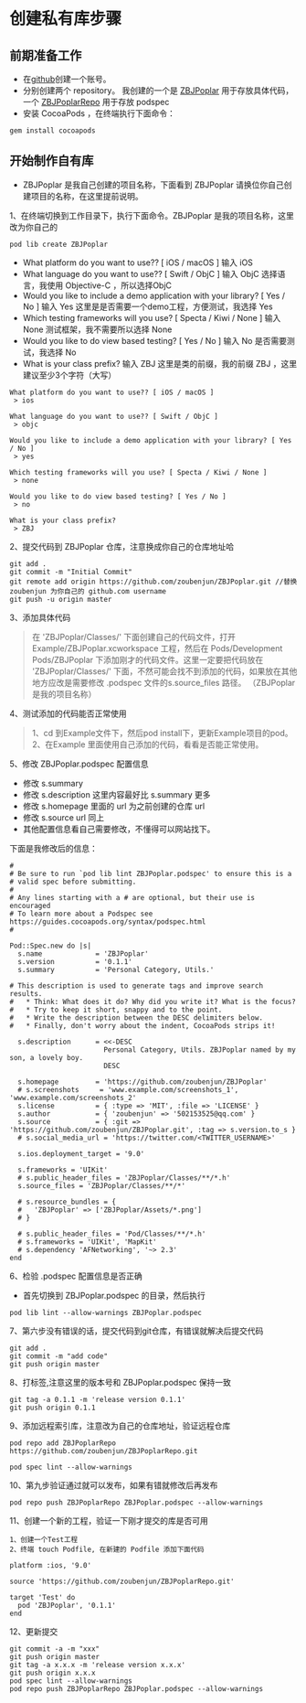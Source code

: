# 创建私有库步骤

## 前期准备工作
* 在[github](https://github.com)创建一个账号。
* 分别创建两个 repository。 我创建的一个是 [ZBJPoplar](https://github.com/zoubenjun/ZBJPoplar.git) 用于存放具体代码，一个 [ZBJPoplarRepo](https://github.com/zoubenjun/ZBJPoplarRepo.git) 用于存放 podspec
* 安装 CocoaPods ，在终端执行下面命令：
```
gem install cocoapods

```
## 开始制作自有库

*   ZBJPoplar 是我自己创建的项目名称，下面看到 ZBJPoplar 请换位你自己创建项目的名称，在这里提前说明。

1、在终端切换到工作目录下，执行下面命令。ZBJPoplar 是我的项目名称，这里改为你自己的
```
pod lib create ZBJPoplar
```
* What platform do you want to use?? [ iOS / macOS ] 输入 iOS 
* What language do you want to use?? [ Swift / ObjC ] 输入 ObjC  选择语言，我使用 Objective-C ，所以选择ObjC
* Would you like to include a demo application with your library? [ Yes / No ]  输入 Yes 这里是是否需要一个demo工程，方便测试，我选择 Yes
* Which testing frameworks will you use? [ Specta / Kiwi / None ] 输入 None   测试框架，我不需要所以选择 None
* Would you like to do view based testing? [ Yes / No ] 输入 No   是否需要测试，我选择 No
* What is your class prefix? 输入 ZBJ  这里是类的前缀，我的前缀 ZBJ ，这里建议至少3个字符（大写）

```
What platform do you want to use?? [ iOS / macOS ]
 > ios

What language do you want to use?? [ Swift / ObjC ]
 > objc

Would you like to include a demo application with your library? [ Yes / No ]
 > yes

Which testing frameworks will you use? [ Specta / Kiwi / None ]
 > none

Would you like to do view based testing? [ Yes / No ]
 > no

What is your class prefix?
 > ZBJ
```

2、提交代码到 ZBJPoplar 仓库，注意换成你自己的仓库地址哈
```
git add .
git commit -m "Initial Commit"
git remote add origin https://github.com/zoubenjun/ZBJPoplar.git //替换 zoubenjun 为你自己的 github.com username
git push -u origin master
```

3、添加具体代码
> 在 'ZBJPoplar/Classes/' 下面创建自己的代码文件，打开 Example/ZBJPoplar.xcworkspace 工程，然后在 Pods/Development Pods/ZBJPoplar 下添加刚才的代码文件。这里一定要把代码放在 'ZBJPoplar/Classes/' 下面，不然可能会找不到添加的代码，如果放在其他地方应改是需要修改 .podspec 文件的s.source_files 路径。 （ZBJPoplar 是我的项目名称）

4、测试添加的代码能否正常使用
> 1、cd 到Example文件下，然后pod install下，更新Example项目的pod。
> 2、在Example 里面使用自己添加的代码，看看是否能正常使用。

5、修改 ZBJPoplar.podspec 配置信息

* 修改 s.summary
* 修改 s.description 这里内容最好比 s.summary 更多
* 修改 s.homepage 里面的 url 为之前创建的仓库 url 
* 修改 s.source url 同上
* 其他配置信息看自己需要修改，不懂得可以网站找下。

下面是我修改后的信息：
```
#
# Be sure to run `pod lib lint ZBJPoplar.podspec' to ensure this is a
# valid spec before submitting.
#
# Any lines starting with a # are optional, but their use is encouraged
# To learn more about a Podspec see https://guides.cocoapods.org/syntax/podspec.html
#

Pod::Spec.new do |s|
  s.name             = 'ZBJPoplar'
  s.version          = '0.1.1'
  s.summary          = 'Personal Category, Utils.'

# This description is used to generate tags and improve search results.
#   * Think: What does it do? Why did you write it? What is the focus?
#   * Try to keep it short, snappy and to the point.
#   * Write the description between the DESC delimiters below.
#   * Finally, don't worry about the indent, CocoaPods strips it!

  s.description      = <<-DESC
                       Personal Category, Utils. ZBJPoplar named by my son, a lovely boy.
                       DESC

  s.homepage         = 'https://github.com/zoubenjun/ZBJPoplar'
  # s.screenshots     = 'www.example.com/screenshots_1', 'www.example.com/screenshots_2'
  s.license          = { :type => 'MIT', :file => 'LICENSE' }
  s.author           = { 'zoubenjun' => '502153525@qq.com' }
  s.source           = { :git => 'https://github.com/zoubenjun/ZBJPoplar.git', :tag => s.version.to_s }
  # s.social_media_url = 'https://twitter.com/<TWITTER_USERNAME>'

  s.ios.deployment_target = '9.0'
  
  s.frameworks = 'UIKit'
  # s.public_header_files = 'ZBJPoplar/Classes/**/*.h'
  s.source_files = 'ZBJPoplar/Classes/**/*'
  
  # s.resource_bundles = {
  #   'ZBJPoplar' => ['ZBJPoplar/Assets/*.png']
  # }

  # s.public_header_files = 'Pod/Classes/**/*.h'
  # s.frameworks = 'UIKit', 'MapKit'
  # s.dependency 'AFNetworking', '~> 2.3'
end

```

6、检验  .podspec 配置信息是否正确
* 首先切换到 ZBJPoplar.podspec 的目录，然后执行
```
pod lib lint --allow-warnings ZBJPoplar.podspec
```

7、第六步没有错误的话，提交代码到git仓库，有错误就解决后提交代码
```
git add .
git commit -m "add code"
git push origin master
```

8、打标签,注意这里的版本号和 ZBJPoplar.podspec 保持一致
```
git tag -a 0.1.1 -m 'release version 0.1.1'
git push origin 0.1.1
```

9、添加远程索引库，注意改为自己的仓库地址，验证远程仓库
```
pod repo add ZBJPoplarRepo https://github.com/zoubenjun/ZBJPoplarRepo.git

pod spec lint --allow-warnings

```

10、第九步验证通过就可以发布，如果有错就修改后再发布
```
pod repo push ZBJPoplarRepo ZBJPoplar.podspec --allow-warnings
```

11、创建一个新的工程，验证一下刚才提交的库是否可用
```
1、创建一个Test工程
2、终端 touch Podfile, 在新建的 Podfile 添加下面代码

platform :ios, '9.0'

source 'https://github.com/zoubenjun/ZBJPoplarRepo.git'

target 'Test' do
  pod 'ZBJPoplar', '0.1.1'
end
```

12、更新提交
```
git commit -a -m "xxx"
git push origin master
git tag -a x.x.x -m 'release version x.x.x'
git push origin x.x.x
pod spec lint --allow-warnings
pod repo push ZBJPoplarRepo ZBJPoplar.podspec --allow-warnings
```
